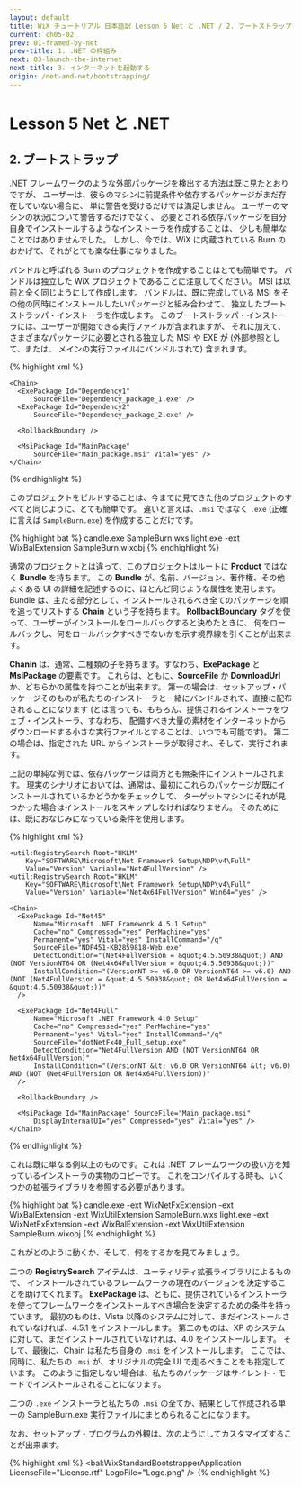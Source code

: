 ```yaml
---
layout: default
title: WiX チュートリアル 日本語訳 Lesson 5 Net と .NET / 2. ブートストラップ
current: ch05-02
prev: 01-framed-by-net
prev-title: 1. .NET の枠組み
next: 03-launch-the-internet
next-title: 3. インターネットを起動する
origin: /net-and-net/bootstrapping/
---
```

#  Lesson 5 Net と .NET

## 2. ブートストラップ

.NET フレームワークのような外部パッケージを検出する方法は既に見たとおりですが、
ユーザーは、彼らのマシンに前提条件や依存するパッケージがまだ存在していない場合に、
単に警告を受けるだけでは満足しません。
ユーザーのマシンの状況について警告するだけでなく、
必要とされる依存パッケージを自分自身でインストールするようなインストーラを作成することは、
少しも簡単なことではありませんでした。
しかし、今では、WiX に内蔵されている Burn のおかげて、それがとても楽な仕事になりました。

バンドルと呼ばれる Burn のプロジェクトを作成することはとても簡単です。
バンドルは独立した WiX プロジェクトであることに注意してください。
MSI は以前と全く同じようにして作成します。
バンドルは、既に完成している MSI をその他の同時にインストールしたいパッケージと組み合わせて、
独立したブートストラッパ・インストーラを作成します。
このブートストラッパ・インストーラには、ユーザーが開始できる実行ファイルが含まれますが、
それに加えて、さまざまなパッケージに必要とされる独立した MSI や EXE が (外部参照として、または、
メインの実行ファイルにバンドルされて) 含まれます。

{% highlight xml %}
<Wix xmlns="http://schemas.microsoft.com/wix/2006/wi">
  <Bundle Name="..." Version="..." Manufacturer="..." UpgradeCode="..." 
      Copyright="..." IconSourceFile="..." AboutUrl="...">
    <BootstrapperApplicationRef
        Id="WixStandardBootstrapperApplication.RtfLicense" />
    
    <Chain>
      <ExePackage Id="Dependency1"
          SourceFile="Dependency_package_1.exe" />
      <ExePackage Id="Dependency2"
          SourceFile="Dependency_package_2.exe" />
    
      <RollbackBoundary />
    
      <MsiPackage Id="MainPackage"
          SourceFile="Main_package.msi" Vital="yes" />
    </Chain>
  </Bundle>
</Wix>
{% endhighlight %}

このプロジェクトをビルドすることは、今までに見てきた他のプロジェクトのすべてと同じように、とても簡単です。
違いと言えば、`.msi` ではなく `.exe` (正確に言えば `SampleBurn.exe`) を作成することだけです。

{% highlight bat %}
candle.exe SampleBurn.wxs
light.exe -ext WixBalExtension SampleBurn.wixobj
{% endhighlight %}

通常のプロジェクトとは違って、このプロジェクトはルートに **Product** ではなく **Bundle** を持ちます。
この **Bundle** が、名前、バージョン、著作権、その他よくある UI の詳細を記述するのに、ほとんど同じような属性を使用します。
Bundle は、主たる部分として、インストールされるべき全てのパッケージを順を追ってリストする **Chain** という子を持ちます。
**RollbackBoundary** タグを使って、ユーザーがインストールをロールバックすると決めたときに、
何をロールバックし、何をロールバックすべきでないかを示す境界線を引くことが出来ます。

**Chanin** は、通常、二種類の子を持ちます。すなわち、**ExePackage** と **MsiPackage** の要素です。
これらは、ともに、**SourceFile** か **DownloadUrl** か、どちらかの属性を持つことが出来ます。
第一の場合は、セットアップ・パッケージそのものが私たちのインストーラと一緒にバンドルされて、直接に配布されることになります
(とは言っても、もちろん、提供されるインストーラをウェブ・インストーラ、すなわち、
配備すべき大量の素材をインターネットからダウンロードする小さな実行ファイルとすることは、いつでも可能です)。
第二の場合は、指定された URL からインストーラが取得され、そして、実行されます。

上記の単純な例では、依存パッケージは両方とも無条件にインストールされます。
現実のシナリオにおいては、通常は、最初にこれらのパッケージが既にインストールされているかどうかをチェックして、
ターゲットマシンにそれが見つかった場合はインストールをスキップしなければなりません。
そのためには、既におなじみになっている条件を使用します。

{% highlight xml %}
<Wix xmlns="http://schemas.microsoft.com/wix/2006/wi"
     xmlns:bal="http://schemas.microsoft.com/wix/BalExtension"
     xmlns:util="http://schemas.microsoft.com/wix/UtilExtension">
  <Bundle Name="..." Version="..." Manufacturer="..." UpgradeCode="..."
      Copyright="..." IconSourceFile="..." AboutUrl="...">
    <BootstrapperApplicationRef
        Id="WixStandardBootstrapperApplication.RtfLicense" />
    
    <util:RegistrySearch Root="HKLM"
        Key="SOFTWARE\Microsoft\Net Framework Setup\NDP\v4\Full"
        Value="Version" Variable="Net4FullVersion" />
    <util:RegistrySearch Root="HKLM"
        Key="SOFTWARE\Microsoft\Net Framework Setup\NDP\v4\Full"
        Value="Version" Variable="Net4x64FullVersion" Win64="yes" />
    
    <Chain>
      <ExePackage Id="Net45"
          Name="Microsoft .NET Framework 4.5.1 Setup"
          Cache="no" Compressed="yes" PerMachine="yes"
          Permanent="yes" Vital="yes" InstallCommand="/q"
          SourceFile="NDP451-KB2859818-Web.exe"
          DetectCondition="(Net4FullVersion = &quot;4.5.50938&quot;) AND (NOT VersionNT64 OR (Net4x64FullVersion = &quot;4.5.50938&quot;))"
          InstallCondition="(VersionNT >= v6.0 OR VersionNT64 >= v6.0) AND (NOT (Net4FullVersion = &quot;4.5.50938&quot; OR Net4x64FullVersion = &quot;4.5.50938&quot;))"
      />
    
      <ExePackage Id="Net4Full"
          Name="Microsoft .NET Framework 4.0 Setup"
          Cache="no" Compressed="yes" PerMachine="yes"
          Permanent="yes" Vital="yes" InstallCommand="/q"
          SourceFile="dotNetFx40_Full_setup.exe"
          DetectCondition="Net4FullVersion AND (NOT VersionNT64 OR Net4x64FullVersion)"
          InstallCondition="(VersionNT &lt; v6.0 OR VersionNT64 &lt; v6.0) AND (NOT (Net4FullVersion OR Net4x64FullVersion))"
      />
    
      <RollbackBoundary />
    
      <MsiPackage Id="MainPackage" SourceFile="Main_package.msi"
          DisplayInternalUI="yes" Compressed="yes" Vital="yes" />
    </Chain>
  </Bundle>
</Wix>
{% endhighlight %}

これは既に単なる例以上のものです。これは .NET フレームワークの扱い方を知っているインストーラの実物のコピーです。
これをコンパイルする時も、いくつかの拡張ライブラリを参照する必要があります。

{% highlight bat %}
candle.exe -ext WixNetFxExtension -ext WixBalExtension 
    -ext WixUtilExtension SampleBurn.wxs
light.exe -ext WixNetFxExtension -ext WixBalExtension
    -ext WixUtilExtension SampleBurn.wixobj
{% endhighlight %}

これがどのように動くか、そして、何をするかを見てみましょう。

二つの **RegistrySearch** アイテムは、ユーティリティ拡張ライブラリによるもので、
インストールされているフレームワークの現在のバージョンを決定することを助けてくれます。
**ExePackage** は、ともに、提供されているインストーラを使ってフレームワークをインストールすべき場合を決定するための条件を持っています。
最初のものは、Vista 以降のシステムに対して、まだインストールされていなければ、4.5.1 をインストールします。
第二のものは、XP のシステムに対して、まだインストールされていなければ、4.0 をインストールします。
そして、最後に、Chain は私たち自身の `.msi` をインストールします。
ここでは、同時に、私たちの `.msi` が、オリジナルの完全 UI で走るべきことをも指定しています。
このように指定しない場合は、私たちのパッケージはサイレント・モードでインストールされることになります。

二つの `.exe` インストーラと私たちの `.msi` の全てが、結果として作成される単一の SampleBurn.exe 実行ファイルにまとめられることになります。

なお、セットアップ・プログラムの外観は、次のようにしてカスタマイズすることが出来ます。

{% highlight xml %}
<BootstrapperApplicationRef
    Id="WixStandardBootstrapperApplication.RtfLicense">
  <bal:WixStandardBootstrapperApplication LicenseFile="License.rtf"
      LogoFile="Logo.png" />
</BootstrapperApplicationRef>
{% endhighlight %}
